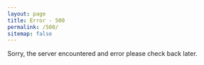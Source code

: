 ```yaml
---
layout: page
title: Error - 500
permalink: /500/
sitemap: false
---
```

Sorry, the server encountered and error please check back later.